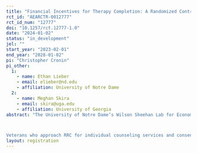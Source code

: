```yaml
---
title: "Financial Incentives for Therapy Completion: A Randomized Controlled Trial with U.S. Veterans"
rct_id: "AEARCTR-0012777"
rct_id_num: "12777"
doi: "10.1257/rct.12777-1.0"
date: "2024-01-02"
status: "in_development"
jel: ""
start_year: "2023-02-01"
end_year: "2028-01-02"
pi: "Christopher Cronin"
pi_other:
  1:
    - name: Ethan Lieber
    - email: elieber@nd.edu
    - affiliation: University of Notre Dame
  2:
    - name: Meghan Skira
    - email: skira@uga.edu
    - affiliation: University of Georgia
abstract: "The University of Notre Dame’s Wilson Sheehan Lab for Economic Opportunities (LEO), in partnership with Recovery Resource Council (RRC), will conduct a randomized-controlled trial to study whether financial incentives for therapy attendance lower therapy discontinuation and improve mental health for a sample of veterans in Texas. RRC is accredited by the Joint Commission in Behavioral Health and licensed by the State of Texas as an Outpatient Treatment Center. It is one of the largest and most comprehensive non-profit mental and behavioral healthcare providers in North Texas and provides free counseling services to hundreds of U.S. veterans annually. 

Veterans who approach RRC for individual counseling services and consent to participate will be randomly assigned to the treatment or control group. The control group will receive counseling as usual. The treatment group will receive $500 gift card payments upon completing their 6th, 12th, and 18th counseling sessions, i.e., $1,500 in gift cards for completing all 18 sessions, the usual prescribed length of therapy. Our primary focus is to examine the impact of the financial incentives on therapy attendance and attrition. In addition,  we will estimate the impact on mental health using mental health inventories collected over the course of the therapy sessions. Should we find that the financial incentives increase therapy attendance, we will also estimate key parameters of a dynamic, structural model of therapy exit timing."
layout: registration
---
```


